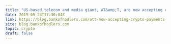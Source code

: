 ```yaml
---
title: "US-based telecom and media giant, AT&amp;T, are now accepting cryptocurrency via BitPay"
date: 2019-05-24T17:36:04Z
link: https://blog.bankofhodlers.com/att-now-accepting-crypto-payments-via-bitpay/?utm_medium=RSS&utm_source=hune
site: blog.bankofhodlers.com
topic: crypto
draft: false
---
```

